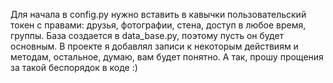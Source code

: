 Для начала в config.py нужно вставить в кавычки пользовательский токен с правами: друзья, фотографии, стена, доступ в любое время, группы.
База создается в data_base.py, поэтому пусть он будет основным.
В проекте я добавлял записи к некоторым действиям и методам, остальное, думаю, вам будет понятно.
А так, прошу прощения за такой беспорядок в коде :)
